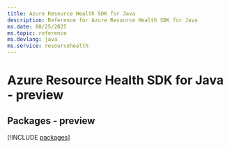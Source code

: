 ```yaml
---
title: Azure Resource Health SDK for Java
description: Reference for Azure Resource Health SDK for Java
ms.date: 08/25/2025
ms.topic: reference
ms.devlang: java
ms.service: resourcehealth
---
```

# Azure Resource Health SDK for Java - preview
## Packages - preview
[!INCLUDE [packages](resource-health-index.md)]